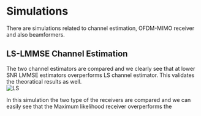 
# Simulations
There are simulations related to channel estimation, OFDM-MIMO
receiver and also beamformers.

## LS-LMMSE Channel Estimation
The two channel estimators are compared and we clearly see that at lower SNR LMMSE estimators overperforms LS channel estimator.
This validates the theoratical results as well.<br>
![LS](https://user-images.githubusercontent.com/69033172/143394308-ed2e7559-14cd-454f-ab23-47a64bdcb9e0.jpg)




In this simulation the two type of the receivers are compared and we can 
easily see that the Maximum likelihood receiver overperforms the 

